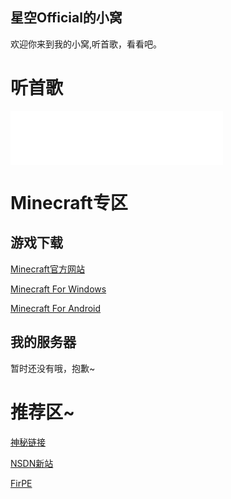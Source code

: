 ## 星空Official的小窝

欢迎你来到我的小窝,听首歌，看看吧。
<script src="https://sdk.jinrishici.com/v2/browser/jinrishici.js" charset="utf-8"></script>
<link rel="icon" href="logo.ico">
<div id="poem_sentence"></div>
<div id="poem_info"></div>
<script type="text/javascript">
  jinrishici.load(function(result) {
    var sentence = document.querySelector("#poem_sentence")
    var info = document.querySelector("#poem_info")
    sentence.innerHTML = result.data.content
    info.innerHTML = '【' + result.data.origin.dynasty + '】' + result.data.origin.author + '《' + result.data.origin.title + '》'
  });
</script>
<h1 id="Mucic">听首歌</h1>
<iframe frameborder="no" border="0" marginwidth="0" marginheight="0" width="340" height="86" 
src="//music.163.com/outchain/player?type=2&id=492390949&auto=1&height=66"></iframe>
<h1 id="我的世界">Minecraft专区</h1>
<h2 id="下载我的世界">游戏下载</h2>
<p><a href="https://www.minecraft.net" title="正版购买链接">Minecraft官方网站</a></p>
<p><a href="https://lftk-my.sharepoint.com/:f:/g/personal/wuchengbin_lftk_onmicrosoft_com/EuwfCvPGAbhEm1l1dNVepyIBQbZFgFcBwuucRZIiG9X1oA?e=8r3AcB" title="OneDrive">Minecraft For Windows</a></p>
<p><a href="https://lftk-my.sharepoint.com/:f:/g/personal/wuchengbin_lftk_onmicrosoft_com/EoWIdFQuHeFLiUUC3eoLDFEBimtf4i5GEVXGpXsp_kU2Iw?e=YlMZZk" title="OneDrive">Minecraft For Android</a></p>
<h2 id="服务器">我的服务器</h2>
<p>暂时还没有哦，抱歉~<p>
<h1 id="友情链接">推荐区~</h1>
<p><a href="https://lftk-my.sharepoint.com/:f:/g/personal/xigua_lftk_onmicrosoft_com/Ek5vf3UHz2JIlHtbpO2_pn8BWfE4xBa_oyaG9c3AXMIBjQ?e=Eq30QT" target="_blank" rel="noopener noreferrer" title="本链接资源由某全小站站长提供">神秘链接</a></p>
<p><a href="https://next.itellyou.cn" target="_blank" rel="noopener noreferrer" title="纯净系统下载">NSDN新站</a></p>
<p><a href="https://firpe.cn" target="_blank" rel="noopener noreferrer" title="也许是最适合年轻人使用的第三方WinPE~">FirPE</a></p>
<div align="center">
